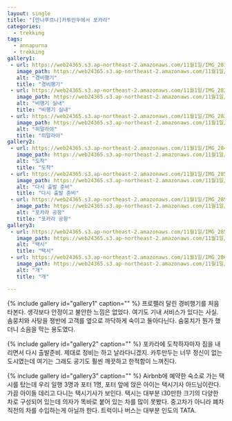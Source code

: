 ```yaml
---
layout: single
title: "[안나푸르나]카투만두에서 포카라"
categories:
  - trekking
tags:
  - annapurna
  - trekking
gallery1:
 - url: https://web24365.s3.ap-northeast-2.amazonaws.com/11월1일/IMG_2816.png
   image_path: https://web24365.s3.ap-northeast-2.amazonaws.com/11월1일/IMG_2816.png
   alt: "경비행기"
   title: "경비행기"
 - url: https://web24365.s3.ap-northeast-2.amazonaws.com/11월1일/IMG_2824.png
   image_path: https://web24365.s3.ap-northeast-2.amazonaws.com/11월1일/IMG_2824.png
   alt: "비행기 실내"
   title: "비행기 실내"
 - url: https://web24365.s3.ap-northeast-2.amazonaws.com/11월1일/IMG_2836.png
   image_path: https://web24365.s3.ap-northeast-2.amazonaws.com/11월1일/IMG_2836.png
   alt: "히말라야"
   title: "히말라야"
gallery2:
 - url: https://web24365.s3.ap-northeast-2.amazonaws.com/11월1일/IMG_2849.png
   image_path: https://web24365.s3.ap-northeast-2.amazonaws.com/11월1일/IMG_2849.png
   alt: "도착"
   title: "도착"
 - url: https://web24365.s3.ap-northeast-2.amazonaws.com/11월1일/IMG_2850.png
   image_path: https://web24365.s3.ap-northeast-2.amazonaws.com/11월1일/IMG_2850.png
   alt: "다시 출발 준비"
   title: "다시 출발 준비"
 - url: https://web24365.s3.ap-northeast-2.amazonaws.com/11월1일/IMG_2852.png
   image_path: https://web24365.s3.ap-northeast-2.amazonaws.com/11월1일/IMG_2852.png
   alt: "포카라 공항"
   title: "포카라 공항"
gallery3:
 - url: https://web24365.s3.ap-northeast-2.amazonaws.com/11월1일/IMG_2855.png
   image_path: https://web24365.s3.ap-northeast-2.amazonaws.com/11월1일/IMG_2855.png
   alt: "택시"
   title: "택시"
 - url: https://web24365.s3.ap-northeast-2.amazonaws.com/11월1일/IMG_2868.png
   image_path: https://web24365.s3.ap-northeast-2.amazonaws.com/11월1일/IMG_2868.png
   alt: "개"
   title: "개"

---
```


{% include gallery id="gallery1" caption="" %}
프로펠러 달린 경비행기를 처음 타본다. 생각보다 안정이고 불안한 느낌은 없었다. 여기도 기내 서비스가 있다는 사실.
솜뭉치와 사탕을 쟁반에 고객를 옆으로 까닥하게 숙이고 돌아다닌다.
숨뭉치가 뭔가 했더니 소음을 막는 용도였다.

{% include gallery id="gallery2" caption="" %}
포카라에 도착하자마자 짐을 내리면서 다시 출발준비.
제대로 정비는 하고 날라다니겠지.
카투만두는 너무 정신이 없는 도시였는데 여기는 그래도 공기도 훨씬 깨끗하고 한적함이 느껴진다. 

{% include gallery id="gallery3" caption="" %}
Airbnb에 예약한 숙소로 가는 택시를 탔는데 우리 일행 3명과 포터 1명, 포터 앞에 앉은 아이는 택시기사 아드님이란다. 가끔 아이들 데리고 다니는 택시기사가 보인다.
택시는 대부분 i30만한 크기의 다양한 차로 구성되어 있는데 의자가 똑바로 붙어 있는 차를 많이 못봤다. 중고차가 아니라 폐차 직전의 차를 수입하는게 아닐까 한다.
트럭이나 버스는 대부분 인도의 TATA.